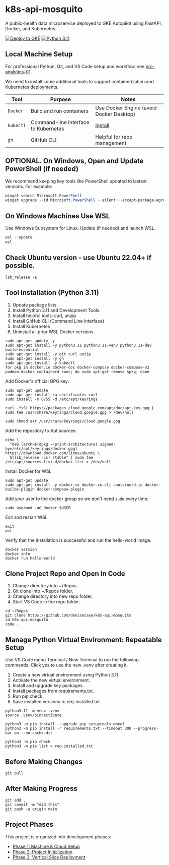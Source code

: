 # k8s-api-mosquito

A public-health data microservice deployed to GKE Autopilot using FastAPI, Docker, and Kubernetes.

[![Deploy to GKE](https://img.shields.io/badge/deploy-GKE-green)](https://console.cloud.google.com/)
[![Python 3.11](https://img.shields.io/badge/python-3.11-blue)](https://www.python.org/downloads/release/python-3110/)


## Local Machine Setup

For professional Python, Git, and VS Code setup and workflow, see [pro-analytics-01](https://github.com/denisecase/pro-analytics-01). 

We need to install some additional tools to support containerization and Kubernetes deployments.

| Tool             | Purpose                             | Notes |
|------------------|-------------------------------------|----------------|
| `Docker`         | Build and run containers            | Use Docker Engine (avoid Docker Desktop) |
| `kubectl`        | Command-line interface to Kubernetes| [Install](https://kubernetes.io/docs/tasks/tools/) |
| `gh`             | GitHub CLI                          | Helpful for repo management |

## OPTIONAL. On Windows, Open and Update PowerShell (if needed)

We recommend keeping key tools like PowerShell updated to lastest versions. For example:

```PowerShell
winget search Microsoft.PowerShell
winget upgrade --id Microsoft.PowerShell --silent --accept-package-agreements --accept-source-agreements
```

## On Windows Machines Use WSL

Use Windows Subsystem for Linux. Update (if needed) and launch WSL. 

```powershell
wsl --update
wsl
```

## Check Ubuntu version - use Ubuntu 22.04+ if possible.

```shell
lsb_release -a
```

## Tool Installation (Python 3.11)

1. Update package lists.
2. Install Python 3.11 and Development Tools.
3. Install helpful tools: curl, unzip
4. Install GitHub CLI (Command Line Interface)
5. Install Kubernetes
6. Uninstall all prior WSL Docker versions

```shell
sudo apt-get update -y
sudo apt-get install -y python3.11 python3.11-venv python3.11-dev build-essential
sudo apt-get install -y git curl unzip
sudo apt-get install -y gh
sudo apt-get install -y kubectl
for pkg in docker.io docker-doc docker-compose docker-compose-v2 podman-docker containerd runc; do sudo apt-get remove $pkg; done
```

Add Docker's official GPG key:

```shell
sudo apt-get update
sudo apt-get install ca-certificates curl
sudo install -m 0755 -d /etc/apt/keyrings

curl -fsSL https://packages.cloud.google.com/apt/doc/apt-key.gpg | sudo tee /usr/share/keyrings/cloud.google.gpg > /dev/null

sudo chmod a+r /usr/share/keyrings/cloud.google.gpg
```

Add the repository to Apt sources:

```shell
echo \
  "deb [arch=$(dpkg --print-architecture) signed-by=/etc/apt/keyrings/docker.gpg] https://download.docker.com/linux/ubuntu \
  $(lsb_release -cs) stable" | sudo tee /etc/apt/sources.list.d/docker.list > /dev/null
```

Install Docker for WSL

```shell
sudo apt-get update
sudo apt-get install -y docker-ce docker-ce-cli containerd.io docker-buildx-plugin docker-compose-plugin
```

Add your user to the docker group so we don't need `sudo` every time:

```shell
sudo usermod -aG docker $USER
```

Exit and restart WSL

```shell
exit
wsl
```

Verify that the installation is successful and run the hello-world image.

```shell
docker version
docker info
docker run hello-world
```

## Clone Project Repo and Open in Code

1. Change directory into ~/Repos.
2. Git clone into ~/Repos folder.
3. Change directory into new repo folder.
4. Start VS Code in the repo folder.

```shell
cd ~/Repos
git clone https://github.com/denisecase/k8s-api-mosquito
cd k8s-api-mosquito
code .
```


## Manage Python Virtual Environment: Repeatable Setup

Use VS Code menu Terminal / New Terminal to run the following commands.
Click yes to use the new .venv after creating it. 

1. Create a new virtual environment using Python 3.11.
2. Activate the new virtual environment.
3. Install and upgrade key packages.
4. Install packages from requirements.txt.
5. Run pip check.
6. Save installed versions to req-installed.txt.


```shell
python3.11 -m venv .venv
source .venv/bin/activate

python3 -m pip install --upgrade pip setuptools wheel
python3 -m pip install -r requirements.txt --timeout 300 --progress-bar on --no-cache-dir

python3 -m pip check
python3 -m pip list > req-installed.txt
```



## Before Making Changes

```shell
git pull
```

## After Making Progress

```shell
git add .
git commit -m "did this"
git push -u origin main
```

## Project Phases

This project is organized into development phases:

- [Phase 1: Machine & Cloud Setup](./ref_phase1.md)
- [Phase 2: Project Initialization](./ref_phase2.md)
- [Phase 3: Vertical Slice Deployment](./ref_phase3.md)

